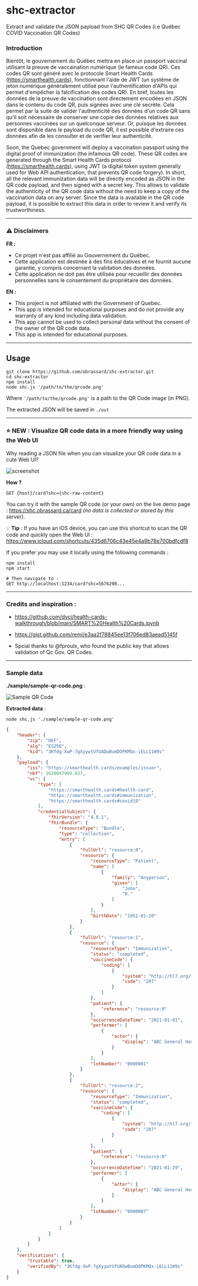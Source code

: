 # shc-extractor

Extract and validate the JSON payload from SHC QR Codes (i.e Québec COVID Vaccination QR Codes)

### Introduction

Bientôt, le gouvernement du Québec mettra en place un passport vaccinal utilisant la preuve de vaccaination numérique (le fameux code QR). Ces codes QR sont généré avec le protocole Smart Health Cards (https://smarthealth.cards), fonctionnant l'aide de JWT (un système de jeton numérique généralement utilisé pour l'authentification d'APIs qui permet d'empêcher la falcification des codes QR). En bref, toutes les données de la preuve de vaccination sont directement encodées en JSON dans le contenu du code QR, puis signées avec une clé secrète. Cela permet par la suite de valider l'authenticité des données d'un code QR sans qu'il soit nécessaire de conserver une copie des données relatives aux personnes vaccinées sur un quelconque serveur. Or, puisque les données sont disponible dans le payload du code QR, il est possible d'extraire ces données afin de les consulter et de verifier leur authenticité.

Soon, the Quebec government will deploy a vaccination passport using the digital proof of immunization (the infamous QR code). These QR codes are generated through the Smart Health Cards protocol (https://smarthealth.cards), using JWT (a digital token system generally used for Web API authentication, that prevents QR code forgery). In short, all the relevant immunization data will be directly encoded as JSON in the QR code payload, and then signed with a secret key. This allows to validate the authenticity of the QR code data without the need to keep a copy of the vaccination data on any server. Since the data is available in the QR code payload, it is possible to extract this data in order to review it and verify its trustworthiness.

---

### ⚠️ Disclaimers

**FR :**

* Ce projet n'est pas affilié au Gouvernement du Québec.
* Cette application est destinée à des fins éducatives et ne fournit aucune garantie, y compris concernant la validation des données.
* Cette application ne doit pas être utilisée pour recueillir des données personnelles sans le consentement du propriétaire des données.

**EN :**

* This project is not affiliated with the Government of Quebec.
* This app is intended for educational purposes and do not provide any warranty of any kind including data validation.
* This app cannot be used to collect personal data without the consent of the owner of the QR code data.
* This app is intended for educational purposes.

---

## Usage 

```
git clone https://github.com/obrassard/shc-extractor.git
cd shc-extractor
npm install
node shc.js '/path/to/the/qrcode.png'
```

Where `'/path/to/the/qrcode.png'` is a path to the QR Code image (in PNG).

The extracted JSON will be saved in `./out`

---

### :star: NEW : Visualize QR code data in a more friendly way using the Web UI

Why reading a JSON file when you can visualize your QR code data in a cute Web UI?

![screenshot](./sample/web-ui.png)

**How ?**

```
GET {host}/card?shc={shc-raw-content}
```

You can try it with the sample QR code (or your own) on the live demo page : https://shc.obrassard.ca/card *(no data is collected or stored by this server)*.


:bulb: **Tip** : If you have an iOS device, you can use this shortcut to scan the QR code and quickly open the Web UI : https://www.icloud.com/shortcuts/435d6706c43e45e4a9b78e700bdfcdf8

If you prefer you may use it locally using the following commands :

```
npm install
npm start

# Then navigate to :
GET http://localhost:1234/card?shc=5676290...
```

---

### Credits and inspiration :

* https://github.com/dvci/health-cards-walkthrough/blob/main/SMART%20Health%20Cards.ipynb

* https://gist.github.com/remi/e3aa2f78845ee13f706ed83aead5145f

* Spcial thanks to @fproulx, who found the public key that allows validation of Qc Gov. QR Codes.

---

### Sample data

**./sample/sample-qr-code.png** :

![Sample QR Code](./sample/sample-qr-code.png)

**Extracted data** :
```
node shc.js './sample/sample-qr-code.png'
```

```json
{
    "header": {
        "zip": "DEF",
        "alg": "ES256",
        "kid": "3Kfdg-XwP-7gXyywtUfUADwBumDOPKMQx-iELL11W9s"
    },
    "payload": {
        "iss": "https://smarthealth.cards/examples/issuer",
        "nbf": 1620847989.837,
        "vc": {
            "type": [
                "https://smarthealth.cards#health-card",
                "https://smarthealth.cards#immunization",
                "https://smarthealth.cards#covid19"
            ],
            "credentialSubject": {
                "fhirVersion": "4.0.1",
                "fhirBundle": {
                    "resourceType": "Bundle",
                    "type": "collection",
                    "entry": [
                        {
                            "fullUrl": "resource:0",
                            "resource": {
                                "resourceType": "Patient",
                                "name": [
                                    {
                                        "family": "Anyperson",
                                        "given": [
                                            "John",
                                            "B."
                                        ]
                                    }
                                ],
                                "birthDate": "1951-01-20"
                            }
                        },
                        {
                            "fullUrl": "resource:1",
                            "resource": {
                                "resourceType": "Immunization",
                                "status": "completed",
                                "vaccineCode": {
                                    "coding": [
                                        {
                                            "system": "http://hl7.org/fhir/sid/cvx",
                                            "code": "207"
                                        }
                                    ]
                                },
                                "patient": {
                                    "reference": "resource:0"
                                },
                                "occurrenceDateTime": "2021-01-01",
                                "performer": [
                                    {
                                        "actor": {
                                            "display": "ABC General Hospital"
                                        }
                                    }
                                ],
                                "lotNumber": "0000001"
                            }
                        },
                        {
                            "fullUrl": "resource:2",
                            "resource": {
                                "resourceType": "Immunization",
                                "status": "completed",
                                "vaccineCode": {
                                    "coding": [
                                        {
                                            "system": "http://hl7.org/fhir/sid/cvx",
                                            "code": "207"
                                        }
                                    ]
                                },
                                "patient": {
                                    "reference": "resource:0"
                                },
                                "occurrenceDateTime": "2021-01-29",
                                "performer": [
                                    {
                                        "actor": {
                                            "display": "ABC General Hospital"
                                        }
                                    }
                                ],
                                "lotNumber": "0000007"
                            }
                        }
                    ]
                }
            }
        }
    },
    "verifications": {
        "trustable": true,
        "verifiedBy": "3Kfdg-XwP-7gXyywtUfUADwBumDOPKMQx-iELL11W9s"
    }
}
```
